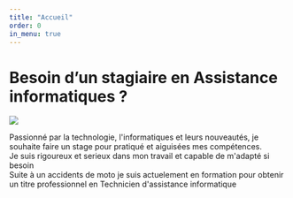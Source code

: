 ```yaml
---
title: "Accueil"
order: 0
in_menu: true
---
```

<main>
                <h1>Besoin d’un stagiaire en Assistance informatiques ?</h1>
                <img class="moi" src="Image/Photoroom-20250203_163057-removebg-preview.png">
                <p class="int">Passionné par la technologie, l'informatiques et leurs nouveautés, je souhaite faire un stage pour pratiqué et aiguisées mes compétences. 
                <br>Je suis rigoureux et serieux dans mon travail et capable de m'adapté si besoin
                <br>Suite à un accidents de moto je suis actuelement en formation pour obtenir un titre professionnel en Technicien d'assistance informatique</p>
            </main> 